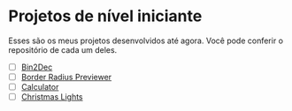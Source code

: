# Projetos de nível iniciante

Esses são os meus projetos desenvolvidos até agora. Você pode conferir o repositório de cada um deles.

- [ ] [Bin2Dec](https://github.com/lucasmartins96/bin2dec)
- [ ] [Border Radius Previewer]()
- [ ] [Calculator]()
- [ ] [Christmas Lights]()
